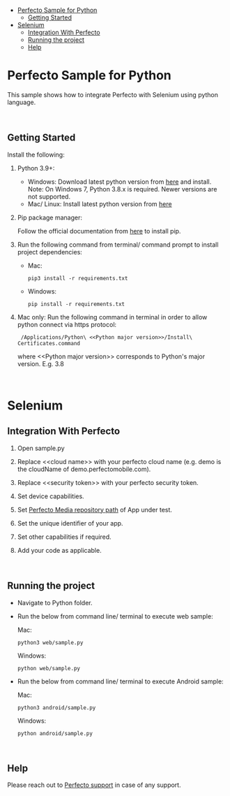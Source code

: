 - [Perfecto Sample for Python](#perfecto-sample-for-python)
  - [Getting Started](#getting-started)
- [Selenium](#selenium)
  - [Integration With Perfecto](#integration-with-perfecto)
  - [Running the project](#running-the-project)
  - [Help](#help)

# Perfecto Sample for Python

This sample shows how to integrate Perfecto with Selenium using python language.

</br>

## Getting Started

Install the following:

1. Python 3.9+:
    
    * Windows: 
            Download latest python version from [here](https://www.python.org/downloads/windows/) and install. Note: On Windows 7, Python 3.8.x is required. Newer versions are not supported.
    * Mac/ Linux:
            Install latest python version from [here](https://www.python.org/downloads)

          
 2. Pip package manager:

    Follow the official documentation from [here](https://pip.pypa.io/en/stable/installing/) to install pip.

 3. Run the following command from terminal/ command prompt to install project dependencies:
    - Mac:
    
          pip3 install -r requirements.txt

    - Windows:
  
          pip install -r requirements.txt

  4. Mac only: Run the following command in terminal in order to allow python connect via https protocol:
   
          /Applications/Python\ <<Python major version>>/Install\ Certificates.command

    
       where <\<Python major version>> corresponds to Python's major version. E.g. 3.8
       
       </br>

# Selenium

## Integration With Perfecto

1. Open sample.py
   
2. Replace <\<cloud name>> with your perfecto cloud name (e.g. demo is the cloudName of demo.perfectomobile.com).

3. Replace <\<security token>> with your perfecto security token.

4. Set device capabilities.

5. Set [Perfecto Media repository path](https://developers.perfectomobile.com/display/TT/Upload+a+file+to+the+repository+via+API+using+Postman+or+cURL) of App under test.

6. Set the unique identifier of your app.

7. Set other capabilities if required.
   
8. Add your code as applicable.

</br>

## Running the project

- Navigate to Python folder.

- Run the below from command line/ terminal to execute web sample:

  Mac: 
    
      python3 web/sample.py

  Windows:
  
      python web/sample.py

- Run the below from command line/ terminal to execute Android sample:

  Mac: 

      python3 android/sample.py

  Windows: 
  
      python android/sample.py

</br>

## Help

Please reach out to [Perfecto support](https://support.perfecto.io) in case of any support.